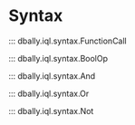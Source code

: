 # Syntax

::: dbally.iql.syntax.FunctionCall

::: dbally.iql.syntax.BoolOp

::: dbally.iql.syntax.And

::: dbally.iql.syntax.Or

::: dbally.iql.syntax.Not